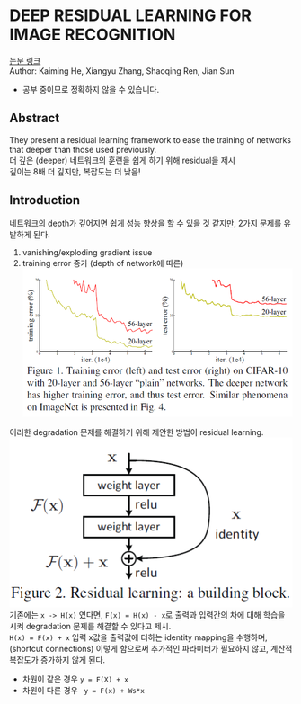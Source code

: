 # DEEP RESIDUAL LEARNING FOR IMAGE RECOGNITION
[논문 링크](https://www.cv-foundation.org/openaccess/content_cvpr_2016/papers/He_Deep_Residual_Learning_CVPR_2016_paper.pdf)  
Author: Kaiming He, Xiangyu Zhang, Shaoqing Ren, Jian Sun

* 공부 중이므로 정확하지 않을 수 있습니다.
## Abstract
They present a residual learning framework to ease the training of networks that deeper than those used previously.  
더 깊은 (deeper) 네트워크의 훈련을 쉽게 하기 위해 residual을 제시  
깊이는 8배 더 깊지만, 복잡도는 더 낮음!

## Introduction
네트워크의 depth가 깊어지면 쉽게 성능 향상을 할 수 있을 것 같지만, 2가지 문제를 유발하게 된다.
1. vanishing/exploding gradient issue
2. training error 증가 (depth of network에 따른)
![Figure.1](./img/Fig1.png)

이러한 degradation 문제를 해결하기 위해 제안한 방법이 residual learning.
![Figure.2](./img/Fig2.png)  
기존에는 `x -> H(x)` 였다면, `F(x) = H(x) - x`로 출력과 입력간의 차에 대해 학습을 시켜 degradation 문제를 해결할 수 있다고 제시.  
`H(x) = F(x) + x`
입력 x값을 출력값에 더하는 identity mapping을 수행하며, (shortcut connections) 이렇게 함으로써 추가적인 파라미터가 필요하지 않고, 계산적 복잡도가 증가하지 않게 된다.
- 차원이 같은 경우
`y = F(X) + x`
- 차원이 다른 경우
` y = F(x) + Ws*x`
  
